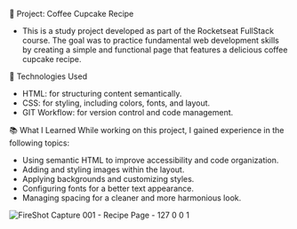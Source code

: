 🧁 Project: Coffee Cupcake Recipe
* This is a study project developed as part of the Rocketseat FullStack course. 
The goal was to practice fundamental web development skills by creating a simple and functional page that features a delicious coffee cupcake recipe.

🚀 Technologies Used
* HTML: for structuring content semantically.
* CSS: for styling, including colors, fonts, and layout.
* GIT Workflow: for version control and code management.


📚 What I Learned
While working on this project, I gained experience in the following topics:

* Using semantic HTML to improve accessibility and code organization.
* Adding and styling images within the layout.
* Applying backgrounds and customizing styles.
* Configuring fonts for a better text appearance.
* Managing spacing for a cleaner and more harmonious look.

![FireShot Capture 001 - Recipe Page - 127 0 0 1](https://github.com/user-attachments/assets/e76e52d1-7782-4aec-b174-4e31cb7660d2)
